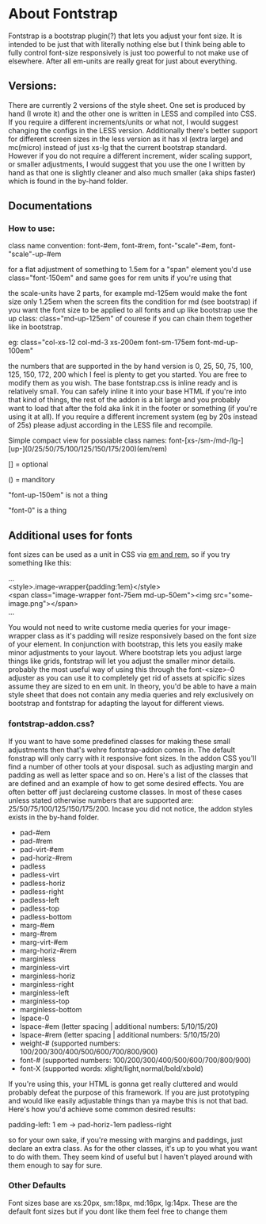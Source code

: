 # About Fontstrap
Fontstrap is a bootstrap plugin(?) that lets you adjust your font size. It is intended to be just that with literally nothing else but I think being able to fully control font-size responsively is just too powerful to not make use of elsewhere. After all em-units are really great for just about everything.

<h2>Versions:</h2>
<p>There are currently 2 versions of the style sheet. One set is produced by hand (I wrote it) and the other one is written in LESS and compiled into CSS. If you require a different increments/units or what not, I would suggest changing the configs in the LESS version. Additionally there's better support for different screen sizes in the less version as it has xl (extra large) and mc(micro) instead of just xs-lg that the current bootstrap standard. However if you do not require a different increment, wider scaling support, or smaller adjustments, I would suggest that you use the one I written by hand as that one is slightly cleaner and also much smaller (aka ships faster) which is found in the by-hand folder.</p>

<h2>Documentations</h2>
<h3>How to use:</h3>
<p>class name convention: font-#em, font-#rem, font-"scale"-#em, font-"scale"-up-#em </p>
<p>for a flat adjustment of something to 1.5em for a "span" element you'd use class="font-150em" and same goes for rem units if you're using that</p>
<p>the scale-units have 2 parts, for example md-125em would make the font size only 1.25em when the screen fits the condition for md (see bootstrap) if you want the font size to be applied to all fonts and up like bootstrap use the up class: class="md-up-125em" of courese if you can chain them together like in bootstrap.</p>
<p>eg: class="col-xs-12 col-md-3 xs-200em font-sm-175em font-md-up-100em"</p>

<p>the numbers that are supported in the by hand version is 0, 25, 50, 75, 100, 125, 150, 172, 200 which I feel is plenty to get you started. You are free to modify them as you wish. The base fontstrap.css is inline ready and is relatively small. You can safely inline it into your base HTML if you're into that kind of things, the rest of the addon is a bit large and you probably want to load that after the fold aka link it in the footer or something (if you're using it at all). If you require a different increment system (eg by 20s instead of 25s) please adjust according in the LESS file and recompile.</p>

<p>Simple compact view for possiable class names: font-[xs-/sm-/md-/lg-][up-](0/25/50/75/100/125/150/175/200)(em/rem)</p>
<p>[] = optional</p>
<p>() = manditory</p>
<p>"font-up-150em" is not a thing</p>
<p>"font-0" is a thing</p>
<h2>Additional uses for fonts</h2>
<p>font sizes can be used as a unit in CSS via <a href="http://zellwk.com/blog/rem-vs-em/">em and rem.</a> so if you try something like this: </p>

...<br>
&lt;style&gt;.image-wrapper{padding:1em}&lt;/style&gt;<br>
&lt;span class=&quot;image-wrapper font-75em md-up-50em&quot;&gt;&lt;img src=&quot;some-image.png&quot;&gt;&lt;/span&gt;<br>
...

<p>You would not need to write custome media queries for your image-wrapper class as it's padding will resize responsively based on the font size of your element. In conjunction with bootstrap, this lets you easily make minor adjustments to your layout. Where bootstrap lets you adjust large things like grids, fontstrap will let you adjust the smaller minor details. probably the most useful way of using this through the font-&lt;size&gt;-0 adjuster as you can use it to completely get rid of assets at spicific sizes assume they are sized to en em unit. In theory, you'd be able to have a main style sheet that does not contain any media queries and rely exclusively on bootstrap and fontstrap for adapting the layout for different views. </p>

<h3>fontstrap-addon.css?</h3>
<p>If you want to have some predefined classes for making these small adjustments then that's wehre fontstrap-addon comes in. The default fonstrap will only carry with it responsive font sizes. In the addon CSS you'll find a number of other tools at your disposal. such as adjusting margin and padding as well as letter space and so on. Here's a list of the classes that are defined and an example of how to get some desired effects. You are often better off just declareing custome classes. In most of these cases unless stated otherwise numbers that are supported are: 25/50/75/100/125/150/175/200. Incase you did not notice, the addon styles exists in the by-hand folder.</p>
<ul>
	<li>pad-#em</li>
	<li>pad-#rem</li>
	<li>pad-virt-#em</li>
	<li>pad-horiz-#rem</li>
	<li>padless</li>
	<li>padless-virt</li>
	<li>padless-horiz</li>
	<li>padless-right</li>
	<li>padless-left</li>
	<li>padless-top</li>
	<li>padless-bottom</li>
	<li>marg-#em</li>
	<li>marg-#rem</li>
	<li>marg-virt-#em</li>
	<li>marg-horiz-#rem</li>
	<li>marginless</li>
	<li>marginless-virt</li>
	<li>marginless-horiz</li>
	<li>marginless-right</li>
	<li>marginless-left</li>
	<li>marginless-top</li>
	<li>marginless-bottom</li>
	<li>lspace-0</li>
	<li>lspace-#em (letter spacing | additional numbers: 5/10/15/20)</li>
	<li>lspace-#rem (letter spacing | additional numbers: 5/10/15/20)</li>
	<li>weight-# (supported numbers: 100/200/300/400/500/600/700/800/900)</li>
	<li>font-# (supported numbers: 100/200/300/400/500/600/700/800/900)</li>
	<li>font-X (supported words: xlight/light,normal/bold/xbold)</li>
</ul>

<p>If you're using this, your HTML is gonna get really cluttered and would probably defeat the purpose of this framework. If you are just prototyping and would like easily adjustable things than ya maybe this is not that bad. Here's how you'd achieve some common desired results:</p>

<p>padding-left: 1 em -> pad-horiz-1em padless-right</p>

<p>so for your own sake, if you're messing with margins and paddings, just declare an extra class. As for the other classes, it's up to you what you want to do with them. They seem kind of useful but I haven't played around with them enough to say for sure.</p>

<h3>Other Defaults</h3>
<p>Font sizes base are xs:20px, sm:18px, md:16px, lg:14px. These are the default font sizes but if you dont like them feel free to change them </p>
